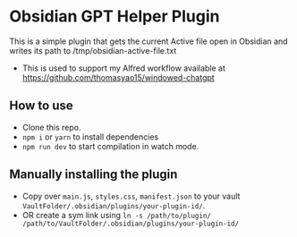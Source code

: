 # Obsidian GPT Helper Plugin

This is a simple plugin that gets the current Active file open in Obsidian and writes its path to /tmp/obsidian-active-file.txt
- This is used to support my Alfred workflow available at https://github.com/thomasyao15/windowed-chatgpt

## How to use

- Clone this repo.
- `npm i` or `yarn` to install dependencies
- `npm run dev` to start compilation in watch mode.

## Manually installing the plugin

- Copy over `main.js`, `styles.css`, `manifest.json` to your vault `VaultFolder/.obsidian/plugins/your-plugin-id/`.
- OR create a sym link using `ln -s /path/to/plugin/ /path/to/VaultFolder/.obsidian/plugins/your-plugin-id/`
